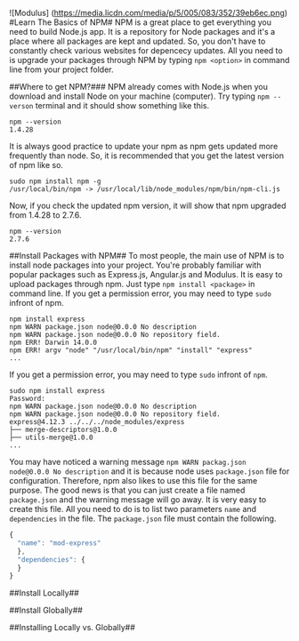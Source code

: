 ![Modulus] (https://media.licdn.com/media/p/5/005/083/352/39eb6ec.png)
#Learn The Basics of NPM#
NPM is a great place to get everything you need to build Node.js app. It is a repository for Node packages and it's a place where all packages are kept and updated. So, you don't have to constantly check various websites for depencecy updates. All you need to is upgrade your packages through NPM by typing `npm <option>` in command line from your project folder. 

##Where to get NPM?###
NPM already comes with Node.js when you download and install Node on your machine (computer). Try typing `npm --verson` terminal and it should show something like this.
```
npm --version
1.4.28
```
It is always good practice to update your npm as npm gets updated more frequently than node. So, it is recommended that you get the latest version of npm like so. 
```
sudo npm install npm -g
/usr/local/bin/npm -> /usr/local/lib/node_modules/npm/bin/npm-cli.js
```
Now, if you check the updated npm version, it will show that npm upgraded from 1.4.28 to 2.7.6.
```
npm --version
2.7.6
```
##Install Packages with NPM##
To most people, the main use of NPM is to install node packages into your project. You're probably familiar with popular packages such as Express.js, Angular.js and Modulus. It is easy to upload packages through npm. Just type `npm install <package>` in command line. If you get a permission error, you may need to type `sudo` infront of npm. 
```
npm install express
npm WARN package.json node@0.0.0 No description
npm WARN package.json node@0.0.0 No repository field.
npm ERR! Darwin 14.0.0
npm ERR! argv "node" "/usr/local/bin/npm" "install" "express"
...
```
If you get a permission error, you may need to type `sudo` infront of `npm`. 
```
sudo npm install express
Password:
npm WARN package.json node@0.0.0 No description
npm WARN package.json node@0.0.0 No repository field.
express@4.12.3 ../../../node_modules/express
├── merge-descriptors@1.0.0
├── utils-merge@1.0.0
...
```
You may have noticed a warning message `npm WARN packag.json node@0.0.0 No description` and it is because node uses `package.json` file for configuration. Therefore, npm also likes to use this file for the same purpose. The good news is that you can just create a file named `package.json` and the warning message will go away. It is very easy to create this file. All you need to do is to list two parameters `name` and `dependencies` in the file. 
The `package.json` file must contain the following.
```javascript
{
  "name": "mod-express"
  },
  "dependencies": {
  }
}
```

##Install Locally##

##Install Globally##

##Installing Locally vs. Globally##

